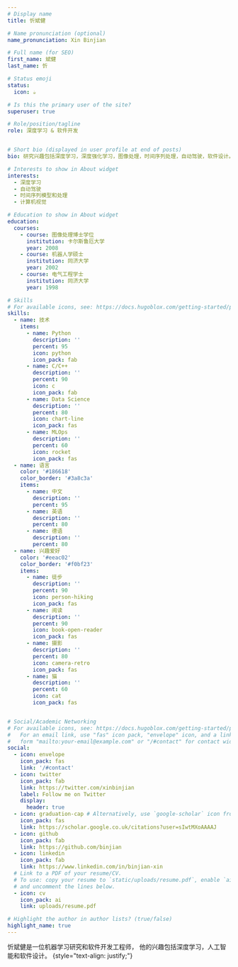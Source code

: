 ```yaml
---
# Display name
title: 忻斌健

# Name pronunciation (optional)
name_pronunciation: Xin Binjian 

# Full name (for SEO)
first_name: 斌健
last_name: 忻

# Status emoji
status:
  icon: ☕️

# Is this the primary user of the site?
superuser: true

# Role/position/tagline
role: 深度学习 & 软件开发


# Short bio (displayed in user profile at end of posts)
bio: 研究兴趣包括深度学习，深度强化学习，图像处理，时间序列处理，自动驾驶，软件设计。

# Interests to show in About widget
interests:
  - 深度学习
  - 自动驾驶
  - 时间序列模型和处理
  - 计算机视觉

# Education to show in About widget
education:
  courses:
    - course: 图像处理博士学位
      institution: 卡尔斯鲁厄大学 
      year: 2008
    - course: 机器人学硕士
      institution: 同济大学
      year: 2002
    - course: 电气工程学士 
      institution: 同济大学
      year: 1998

# Skills
# For available icons, see: https://docs.hugoblox.com/getting-started/page-builder/#icons
skills:
  - name: 技术
    items:
      - name: Python
        description: ''
        percent: 95
        icon: python
        icon_pack: fab
      - name: C/C++
        description: ''
        percent: 90
        icon: c
        icon_pack: fab
      - name: Data Science
        description: ''
        percent: 80
        icon: chart-line
        icon_pack: fas
      - name: MLOps
        description: ''
        percent: 60
        icon: rocket
        icon_pack: fas
  - name: 语言
    color: '#186618'
    color_border: '#3a8c3a'
    items:
      - name: 中文
        description: ''
        percent: 95
      - name: 英语
        description: ''
        percent: 80
      - name: 德语
        description: ''
        percent: 80
  - name: 兴趣爱好
    color: '#eeac02'
    color_border: '#f0bf23'
    items:
      - name: 徒步 
        description: ''
        percent: 90
        icon: person-hiking
        icon_pack: fas
      - name: 阅读 
        description: ''
        percent: 90
        icon: book-open-reader
        icon_pack: fas
      - name: 摄影 
        description: ''
        percent: 80
        icon: camera-retro
        icon_pack: fas
      - name: 猫 
        description: ''
        percent: 60
        icon: cat
        icon_pack: fas


# Social/Academic Networking
# For available icons, see: https://docs.hugoblox.com/getting-started/page-builder/#icons
#   For an email link, use "fas" icon pack, "envelope" icon, and a link in the
#   form "mailto:your-email@example.com" or "/#contact" for contact widget.
social:
  - icon: envelope
    icon_pack: fas
    link: '/#contact'
  - icon: twitter
    icon_pack: fab
    link: https://twitter.com/xinbinjian
    label: Follow me on Twitter
    display:
      header: true
  - icon: graduation-cap # Alternatively, use `google-scholar` icon from `ai` icon pack
    icon_pack: fas
    link: https://scholar.google.co.uk/citations?user=sIwtMXoAAAAJ
  - icon: github
    icon_pack: fab
    link: https://github.com/binjian
  - icon: linkedin
    icon_pack: fab
    link: https://www.linkedin.com/in/binjian-xin
  # Link to a PDF of your resume/CV.
  # To use: copy your resume to `static/uploads/resume.pdf`, enable `ai` icons in `params.yaml`,
  # and uncomment the lines below.
  - icon: cv
    icon_pack: ai
    link: uploads/resume.pdf

# Highlight the author in author lists? (true/false)
highlight_name: true
---
```


忻斌健是一位机器学习研究和软件开发工程师， 他的兴趣包括深度学习，人工智能和软件设计。
{style="text-align: justify;"}
